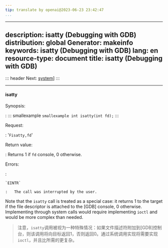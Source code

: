 ```yaml
---
tip: translate by openai@2023-06-23 23:42:47
...
```

---
description: isatty (Debugging with GDB)
distribution: global
Generator: makeinfo
keywords: isatty (Debugging with GDB)
lang: en
resource-type: document
title: isatty (Debugging with GDB)
---
::: header
Next: [system](system.html#system)]
:::

---

#### isatty

Synopsis:

:   ::: smallexample
``smallexample int isatty(int fd);``
:::

Request:

:   '`Fisatty,fd`'

Return value:

:   Returns 1 if `fd` console, 0 otherwise.

Errors:

:

```
`EINTR`

:   The call was interrupted by the user.
```


Note that the `isatty` call is treated as a special case: it returns 1 to the target if the file descriptor is attached to the [GDB] console, 0 otherwise. Implementing through system calls would require implementing `ioctl` and would be more complex than needed.

> 注意，`isatty`调用被视为一种特殊情况：如果文件描述符附加到[GDB]控制台，则该调用将向目标返回1，否则返回0。通过系统调用实现将需要实现`ioctl`，并且比所需的更复杂。
